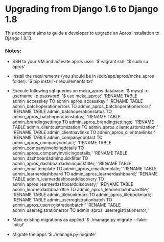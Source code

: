 Upgrading from Django 1.6 to Django 1.8
==========

This document aims to guide a developer to upgrade an Apros installation to Django 1.8.13.

### Notes:

* SSH to your VM and activate apros user:
'$ vagrant ssh'
'$ sudo su apros'

* Install the requirements (you should be in /edx/app/apros/mcka_apros folder):
'$ pip install -r requirements.txt'

* Execute following sql queries on mcka_apros database:
'$ mysql -u username -p password'
'$ use mcka_apros;'
'RENAME TABLE admin_accesskey TO admin_apros_accesskey;'
'RENAME TABLE admin_batchoperationerrors TO admin_apros_batchoperationerrors;'
'RENAME TABLE admin_batchoperationstatus TO admin_apros_batchoperationstatus;'
'RENAME TABLE admin_brandingsettings TO admin_apros_brandingsettings;'
'RENAME TABLE admin_clientcustomization TO admin_apros_clientcustomization;'
'RENAME TABLE admin_clientnavlinks TO admin_apros_clientnavlinks;'
'RENAME TABLE admin_companycontact TO admin_apros_companycontact;'
'RENAME TABLE admin_companyinvoicingdetails TO admin_apros_companyinvoicingdetails;'
'RENAME TABLE admin_dashboardadminquickfilter TO admin_apros_dashboardadminquickfilter;'
'RENAME TABLE admin_emailtemplate TO admin_apros_emailtemplate;'
'RENAME TABLE admin_learnerdashboard TO admin_apros_learnerdashboard;'
'RENAME TABLE admin_learnerdashboarddiscovery TO admin_apros_learnerdashboarddiscovery;'
'RENAME TABLE admin_learnerdashboardtile TO admin_apros_learnerdashboardtile;'
'RENAME TABLE admin_tilebookmark TO admin_apros_tilebookmark;'
'RENAME TABLE admin_userregistrationbatch TO admin_apros_userregistrationbatch;'
'RENAME TABLE admin_userregistrationerror TO admin_apros_userregistrationerror;'

* Mark existing migrations as applied
'$ ./manage.py migrate --fake-initial'

* Migrate the apps 
'$ ./manage.py migrate'
